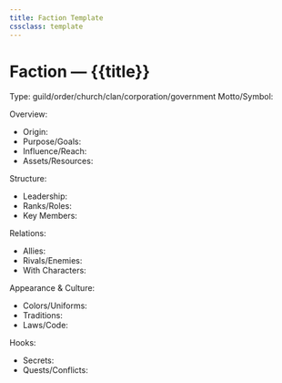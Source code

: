 ```yaml
---
title: Faction Template
cssclass: template
---
```


# Faction — {{title}}
Type: guild/order/church/clan/corporation/government
Motto/Symbol:

Overview:
- Origin:
- Purpose/Goals:
- Influence/Reach:
- Assets/Resources:

Structure:
- Leadership:
- Ranks/Roles:
- Key Members:

Relations:
- Allies:
- Rivals/Enemies:
- With Characters:

Appearance & Culture:
- Colors/Uniforms:
- Traditions:
- Laws/Code:

Hooks:
- Secrets:
- Quests/Conflicts:
